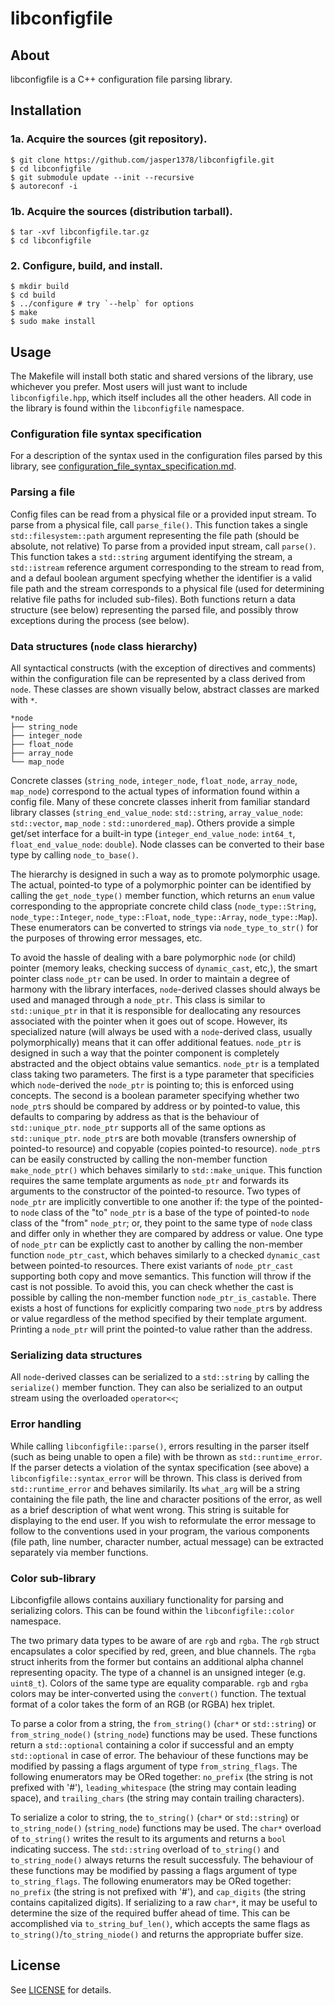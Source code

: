 # libconfigfile

## About

libconfigfile is a C++ configuration file parsing library.

## Installation

### 1a. Acquire the sources (git repository).

```
$ git clone https://github.com/jasper1378/libconfigfile.git
$ cd libconfigfile
$ git submodule update --init --recursive
$ autoreconf -i
```

### 1b. Acquire the sources (distribution tarball).

```
$ tar -xvf libconfigfile.tar.gz
$ cd libconfigfile
```

### 2. Configure, build, and install.

```
$ mkdir build
$ cd build
$ ../configure # try `--help` for options
$ make
$ sudo make install
```

## Usage

The Makefile will install both static and shared versions of the library, use whichever you prefer. Most users will just want to include `libconfigfile.hpp`, which itself includes all the other headers. All code in the library is found within the `libconfigfile` namespace.

### Configuration file syntax specification

For a description of the syntax used in the configuration files parsed by this library, see [configuration_file_syntax_specification.md](configuration_file_syntax_specification.md).

### Parsing a file

Config files can be read from a physical file or a provided input stream. To parse from a physical file, call `parse_file()`. This function takes a single `std::filesystem::path` argument representing the file path (should be absolute, not relative) To parse from a provided input stream, call `parse()`. This function takes a `std::string` argument identifying the stream, a `std::istream` reference argument corresponding to the stream to read from, and a defaul boolean argument specfying whether the identifier is a valid file path and the stream corresponds to a physical file (used for determining relative file paths for included sub-files). Both functions return a data structure (see below) representing the parsed file, and possibly throw exceptions during the process (see below).

### Data structures (`node` class hierarchy)

All syntactical constructs (with the exception of directives and comments) within the configuration file can be represented by a class derived from `node`. These classes are shown visually below, abstract classes are marked with `*`.

```
*node
├── string_node
├── integer_node
├── float_node
├── array_node
└── map_node
```

Concrete classes (`string_node`, `integer_node`, `float_node`, `array_node`, `map_node`) correspond to the actual types of information found within a config file. Many of these concrete classes inherit from familiar standard library classes (`string_end_value_node`: `std::string`, `array_value_node`: `std::vector`, `map_node` : `std::unordered_map`). Others provide a simple get/set interface for a built-in type (`integer_end_value_node`: `int64_t`, `float_end_value_node`: `double`). Node classes can be converted to their base type by calling `node_to_base()`.

The hierarchy is designed in such a way as to promote polymorphic usage. The actual, pointed-to type of a polymorphic pointer can be identified by calling the `get_node_type()` member function, which returns an `enum` value corresponding to the appropriate concrete child class (`node_type::String`, `node_type::Integer`, `node_type::Float`, `node_type::Array`, `node_type::Map`). These enumerators can be converted to strings via `node_type_to_str()` for the purposes of throwing error messages, etc.

To avoid the hassle of dealing with a bare polymorphic `node` (or child) pointer (memory leaks, checking success of `dynamic_cast`, etc,), the smart pointer class `node_ptr` can be used. In order to maintain a degree of harmony with the library interfaces, `node`-derived classes should always be used and managed through a `node_ptr`. This class is similar to `std::unique_ptr` in that it is responsible for deallocating any resources associated with the pointer when it goes out of scope. However, its specialized nature (will always be used with a `node`-derived class, usually polymorphically) means that it can offer additional featues. `node_ptr` is designed in such a way that the pointer component is completely abstracted and the object obtains value semantics. `node_ptr` is a templated class taking two parameters. The first is a type parameter that specificies which `node`-derived the `node_ptr` is pointing to; this is enforced using concepts. The second is a boolean parameter specifying whether two `node_ptr`s should be compared by address or by pointed-to value, this defaults to comparing by address as that is the behaviour of `std::unique_ptr`. `node_ptr` supports all of the same options as `std::unique_ptr`. `node_ptr`s are both movable (transfers ownership of pointed-to resource) and copyable (copies pointed-to resource). `node_ptr`s can be easily constructed by calling the non-member function `make_node_ptr()` which behaves similarly to `std::make_unique`. This function requires the same template arguments as `node_ptr` and forwards its arguments to the constructor of the pointed-to resource. Two types of `node_ptr` are implicitly convertible to one another if: the type of the pointed-to `node` class of the "to" `node_ptr` is a base of the type of pointed-to `node` class of the "from" `node_ptr`; or, they point to the same type of `node` class and differ only in whether they are compared by address or value. One type of `node_ptr` can be explictly cast to another by calling the non-member function `node_ptr_cast`, which behaves similarly to a checked `dynamic_cast` between pointed-to resources. There exist variants of `node_ptr_cast` supporting both copy and move semantics. This function will throw if the cast is not possible. To avoid this, you can check whether the cast is possible by calling the non-member function `node_ptr_is_castable`. There exists a host of functions for explicitly comparing two `node_ptr`s by address or value regardless of the method specified by their template argument. Printing a `node_ptr` will print the pointed-to value rather than the address.

### Serializing data structures

All `node`-derived classes can be serialized to a `std::string` by calling the `serialize()` member function. They can also be serialized to an output stream using the overloaded `operator<<`;

### Error handling

While calling `libconfigfile::parse()`, errors resulting in the parser itself (such as being unable to open a file) with be thrown as `std::runtime_error`. If the parser detects a violation of the syntax specification (see above) a `libconfigfile::syntax_error` will be thrown. This class is derived from `std::runtime_error` and behaves similarily. Its `what_arg` will be a string containing the file path, the line and character positions of the error, as well as a brief description of what went wrong. This string is suitable for displaying to the end user. If you wish to reformulate the error message to follow to the conventions used in your program, the various components (file path, line number, character number, actual message) can be extracted separately via member functions.

### Color sub-library

Libconfigfile allows contains auxiliary functionality for parsing and serializing colors. This can be found within the `libconfigfile::color` namespace.

The two primary data types to be aware of are `rgb` and `rgba`. The `rgb` struct encapsulates a color specified by red, green, and blue channels. The `rgba` struct inherits from the former but contains an additional alpha channel representing opacity. The type of a channel is an unsigned integer (e.g. `uint8_t`). Colors of the same type are equality comparable. `rgb` and `rgba` colors may be inter-converted using the `convert()` function. The textual format of a color takes the form of an RGB (or RGBA) hex triplet.

To parse a color from a string, the `from_string()` (`char*` or `std::string`) or `from_string_node()` (`string_node`) functions may be used. These functions return a `std::optional` containing a color if successful and an empty `std::optional` in case of error. The behaviour of these functions may be modified by passing a flags argument of type `from_string_flags`. The following enumerators may be ORed together: `no_prefix` (the string is not prefixed with '#'), `leading_whitespace` (the string may contain leading space), and `trailing_chars` (the string may contain trailing characters).

To serialize a color to string, the `to_string()` (`char*` or `std::string`) or `to_string_node()` (`string_node`) functions may be used. The `char*` overload of `to_string()` writes the result to its arguments and returns a `bool` indicating success. The `std::string` overload of `to_string()` and `to_string_node()` always returns the result successfuly. The behaviour of these functions may be modified by passing a flags argument of type `to_string_flags`. The following enumerators may be ORed together: `no_prefix` (the string is not prefixed with '#'), and `cap_digits` (the string contains capitalized digits). If serializing to a raw `char*`, it may be useful to determine the size of the required buffer ahead of time. This can be accomplished via `to_string_buf_len()`, which accepts the same flags as `to_string()`/`to_string_niode()` and returns the appropriate buffer size.

## License

See [LICENSE](LICENSE) for details.
